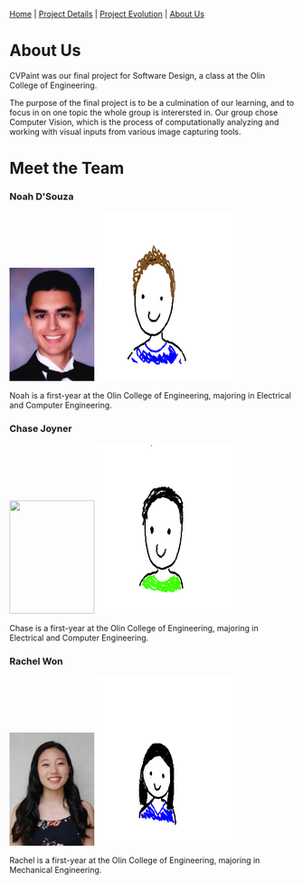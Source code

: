 [Home](index)  |  [Project Details](project_details)  |  [Project Evolution](evolution)  |  [About Us](about)

# About Us

CVPaint was our final project for Software Design, a class at the Olin College of Engineering.

The purpose of the final project is to be a culmination of our learning, and to focus in on one topic the whole group is interersted in. Our group chose Computer Vision, which is the process of computationally analyzing and working with visual inputs from various image capturing tools.

# Meet the Team

### Noah D'Souza
<img src="https://raw.githubusercontent.com/noahdsouza/CVPaint/master/docs/images/Profiles/20180430_200628.png" width="150" height="200" /> <img src="https://raw.githubusercontent.com/noahdsouza/CVPaint/master/docs/images/Profiles/diego.png" width="250" height="300" />

Noah is a first-year at the Olin College of Engineering, majoring in Electrical and Computer Engineering.

### Chase Joyner
<img src="https://raw.githubusercontent.com/noahdsouza/CVPaint/master/docs/images/Profiles/20180430_200553.png" width="150" height="200" /> <img src="https://raw.githubusercontent.com/noahdsouza/CVPaint/master/docs/images/Profiles/chase.png" width="250" height="300" />

Chase is a first-year at the Olin College of Engineering, majoring in Electrical and Computer Engineering.

### Rachel Won
<img src="https://raw.githubusercontent.com/noahdsouza/CVPaint/master/docs/images/Profiles/20180430_200527.png" width="150" height="200" /> <img src="https://raw.githubusercontent.com/noahdsouza/CVPaint/master/docs/images/Profiles/rachel.png" width="250" height="300" />

Rachel is a first-year at the Olin College of Engineering, majoring in Mechanical Engineering.
